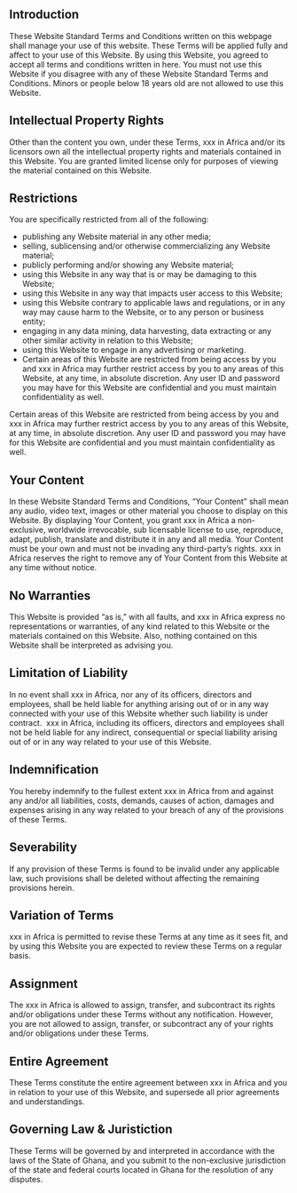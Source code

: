 ## Introduction
These Website Standard Terms and Conditions written on this webpage shall manage your use of this website. These Terms will be applied fully and affect to your use of this Website. By using this Website, you agreed to accept all terms and conditions written in here. You must not use this Website if you disagree with any of these Website Standard Terms and Conditions.
Minors or people below 18 years old are not allowed to use this Website.

## Intellectual Property Rights
Other than the content you own, under these Terms, xxx in Africa and/or its licensors own all the intellectual property rights and materials contained in this Website.
You are granted limited license only for purposes of viewing the material contained on this Website.


## Restrictions
You are specifically restricted from all of the following:

  * publishing any Website material in any other media;
  * selling, sublicensing and/or otherwise commercializing any Website material;
  * publicly performing and/or showing any Website material;
  * using this Website in any way that is or may be damaging to this Website;
  * using this Website in any way that impacts user access to this Website;
  * using this Website contrary to applicable laws and regulations, or in any way may cause harm to the Website, or to any person or business entity;
  * engaging in any data mining, data harvesting, data extracting or any other similar activity in relation to this Website;
  * using this Website to engage in any advertising or marketing.
  * Certain areas of this Website are restricted from being access by you and xxx in Africa may further restrict access by you to any areas of this Website, at any time, in absolute discretion. Any user ID and password you may have for this Website are confidential and you must maintain confidentiality as well.

  Certain areas of this Website are restricted from being access by you and xxx in Africa may further restrict access by you to any areas of this Website, at any time, in absolute discretion. Any user ID and password you may have for this Website are confidential and you must maintain confidentiality as well.

## Your Content
In these Website Standard Terms and Conditions, “Your Content” shall mean any audio, video text, images or other material you choose to display on this Website. By displaying Your Content, you grant xxx in Africa a non-exclusive, worldwide irrevocable, sub licensable license to use, reproduce, adapt, publish, translate and distribute it in any and all media.
Your Content must be your own and must not be invading any third-party’s rights. xxx in Africa reserves the right to remove any of Your Content from this Website at any time without notice.

## No Warranties
This Website is provided “as is,” with all faults, and xxx in Africa express no representations or warranties, of any kind related to this Website or the materials contained on this Website. Also, nothing contained on this Website shall be interpreted as advising you.

## Limitation of Liability
In no event shall xxx in Africa, nor any of its officers, directors and employees, shall be held liable for anything arising out of or in any way connected with your use of this Website whether such liability is under contract.  xxx in Africa, including its officers, directors and employees shall not be held liable for any indirect, consequential or special liability arising out of or in any way related to your use of this Website.

## Indemnification
You hereby indemnify to the fullest extent xxx in Africa from and against any and/or all liabilities, costs, demands, causes of action, damages and expenses arising in any way related to your breach of any of the provisions of these Terms.

## Severability
If any provision of these Terms is found to be invalid under any applicable law, such provisions shall be deleted without affecting the remaining provisions herein.

## Variation of Terms
xxx in Africa is permitted to revise these Terms at any time as it sees fit, and by using this Website you are expected to review these Terms on a regular basis.

## Assignment
The xxx in Africa is allowed to assign, transfer, and subcontract its rights and/or obligations under these Terms without any notification. However, you are not allowed to assign, transfer, or subcontract any of your rights and/or obligations under these Terms.

## Entire Agreement
These Terms constitute the entire agreement between xxx in Africa and you in relation to your use of this Website, and supersede all prior agreements and understandings.

## Governing Law & Juristiction
These Terms will be governed by and interpreted in accordance with the laws of the State of Ghana, and you submit to the non-exclusive jurisdiction of the state and federal courts located in Ghana for the resolution of any disputes.